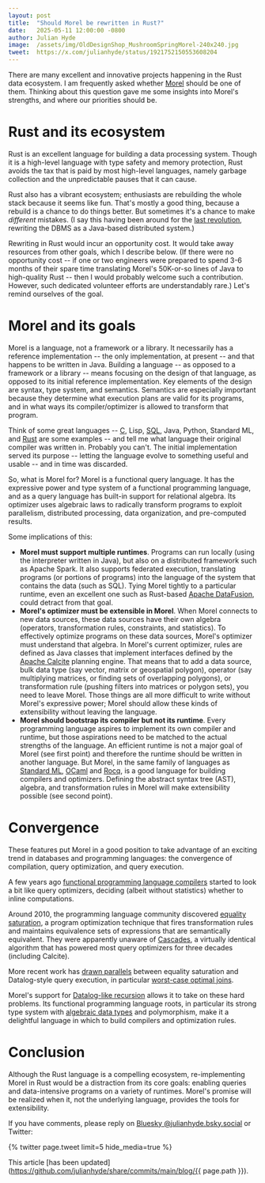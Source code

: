 ```yaml
---
layout: post
title:  "Should Morel be rewritten in Rust?"
date:   2025-05-11 12:00:00 -0800
author: Julian Hyde
image:  /assets/img/OldDesignShop_MushroomSpringMorel-240x240.jpg
tweet:  https://x.com/julianhyde/status/1921752150553608204
---
```


There are many excellent and innovative projects happening in the Rust
data ecosystem. I am frequently asked whether
[Morel](https://github.com/hydromatic/morel) should be one of
them. Thinking about this question gave me some insights into Morel's
strengths, and where our priorities should be.

# Rust and its ecosystem

Rust is an excellent language for building a data processing
system. Though it is a high-level language with type safety and memory
protection, Rust avoids the tax that is paid by most high-level
languages, namely garbage collection and the unpredictable pauses that
it can cause.

Rust also has a vibrant ecosystem; enthusiasts are rebuilding the
whole stack because it seems like fun. That's mostly a good thing,
because a rebuild is a chance to do things better. But sometimes it's
a chance to make *different* mistakes. (I say this having been around
for the [last revolution](https://hadoop.apache.org/), rewriting the
DBMS as a Java-based distributed system.)

Rewriting in Rust would incur an opportunity cost. It would take away
resources from other goals, which I describe below. (If there were no
opportunity cost -- if one or two engineers were prepared to spend 3-6
months of their spare time translating Morel's 50K-or-so lines of Java
to high-quality Rust -- then I would probably welcome such a
contribution. However, such dedicated volunteer efforts are
understandably rare.) Let's remind ourselves of the goal.

# Morel and its goals

Morel is a language, not a framework or a library. It necessarily has a
reference implementation -- the only implementation, at present -- and
that happens to be written in Java. Building a language -- as opposed
to a framework or a library -- means focusing on the design of that
language, as opposed to its initial reference implementation.  Key
elements of the design are syntax, type system, and semantics.
Semantics are especially important because they determine what
execution plans are valid for its programs, and in what ways its
compiler/optimizer is allowed to transform that program.

Think of some great languages --
[C](https://web.archive.org/web/20250115055354/https://www.bell-labs.com/usr/dmr/www/chist.html),
Lisp,
[SQL](https://stackoverflow.com/questions/16020999/was-the-original-sql-written-in-assembly-or-c),
Java, Python, Standard ML, and
[Rust](https://en.wikipedia.org/wiki/Rust_(programming_language)#:~:text=During%20the%20early%20years%2C%20the,about%2038%2C000%20lines%20of%20OCaml)
are some examples -- and tell me what language their original compiler
was written in. Probably you can't. The initial implementation served
its purpose -- letting the language evolve to something useful and
usable -- and in time was discarded.

So, what is Morel for? Morel is a functional query language. It has
the expressive power and type system of a functional programming
language, and as a query language has built-in support for relational
algebra. Its optimizer uses algebraic laws to radically transform
programs to exploit parallelism, distributed processing, data
organization, and pre-computed results.

Some implications of this:
* **Morel must support multiple runtimes**. Programs can run locally
  (using the interpreter written in Java), but also on a distributed
  framework such as Apache Spark. It also supports federated
  execution, translating programs (or portions of programs) into the
  language of the system that contains the data (such as SQL).  Tying
  Morel tightly to a particular runtime, even an excellent one such as
  Rust-based [Apache DataFusion](https://datafusion.apache.org/),
  could detract from that goal.
* **Morel's optimizer must be extensible in Morel**. When Morel
  connects to new data sources, these data sources have their own
  algebra (operators, transformation rules, constraints, and
  statistics). To effectively optimize programs on these data sources,
  Morel's optimizer must understand that algebra. In Morel's current
  optimizer, rules are defined as Java classes that implement
  interfaces defined by the
  [Apache Calcite](https://calcite.apache.org/) planning engine.
  That means that to add a data source, bulk data type (say vector,
  matrix or geospatial polygon), operator (say multiplying matrices,
  or finding sets of overlapping polygons), or transformation rule
  (pushing filters into matrices or polygon sets), you need to leave
  Morel.  Those things are all more difficult to write without Morel's
  expressive power; Morel should allow these kinds of extensibility
  without leaving the language.
* **Morel should bootstrap its compiler but not its runtime**. Every
  programming language aspires to implement its own compiler and
  runtime, but those aspirations need to be matched to the actual
  strengths of the language. An efficient runtime is not a major goal
  of Morel (see first point) and therefore the runtime should be written
  in another language. But Morel, in the same family of languages as
  [Standard ML](https://en.wikipedia.org/wiki/ML_(programming_language)),
  [OCaml](https://en.wikipedia.org/wiki/OCaml) and
  [Rocq](https://en.wikipedia.org/wiki/Rocq), is a good language for
  building compilers and optimizers. Defining the abstract syntax tree
  (AST), algebra, and transformation rules in Morel will make
  extensibility possible (see second point).

# Convergence

These features put Morel in a good position to take advantage of an
exciting trend in databases and programming languages: the convergence
of compilation, query optimization, and query execution.

A few years ago
[functional programming language compilers](https://www.microsoft.com/en-us/research/wp-content/uploads/2002/07/inline.pdf)
started to look a bit like query optimizers, deciding (albeit without
statistics) whether to inline computations.

Around 2010, the programming language community discovered
[equality saturation](https://arxiv.org/abs/1012.1802), a program
optimization technique that fires transformation rules and maintains
equivalence sets of expressions that are semantically equivalent. They
were apparently unaware of
[Cascades](https://www.cse.iitb.ac.in/infolab/Data/Courses/CS632/Papers/Cascades-graefe.pdf),
a virtually identical algorithm that has powered most query optimizers
for three decades (including Calcite).

More recent work has
[drawn parallels](https://arxiv.org/abs/2304.04332) between equality
saturation and Datalog-style query execution, in particular
[worst-case optimal joins](https://en.wikipedia.org/wiki/Worst-case_optimal_join_algorithm).

Morel's support for
[Datalog-like recursion](https://github.com/hydromatic/morel/discussions/106)
allows it to take on these hard problems. Its functional programming
language roots, in particular its strong type system with
[algebraic data types](https://en.wikipedia.org/wiki/Algebraic_data_type)
and polymorphism, make it a delightful language in which to build
compilers and optimization rules.

# Conclusion

Although the Rust language is a compelling ecosystem, re-implementing
Morel in Rust would be a distraction from its core goals: enabling
queries and data-intensive programs on a variety of runtimes.  Morel's
promise will be realized when it, not the underlying language,
provides the tools for extensibility.

If you have comments, please reply on
[Bluesky @julianhyde.bsky.social](https://bsky.app/profile/julianhyde.bsky.social)
or Twitter:

<div data_dnt="true">
{% twitter page.tweet limit=5 hide_media=true %}
</div>

This article
[has been updated](https://github.com/julianhyde/share/commits/main/blog/{{ page.path }}).
